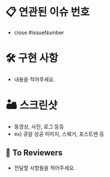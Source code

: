 # 📋 연관된 이슈 번호

- close #issueNumber

# 🛠 구현 사항

- 내용을 적어주세요.

# 🏜 스크린샷

 - 동영상, 사진, 로그 등등
 - ex) 큐알 성공 이미지, 스웨거, 포스트맨 등

## 💬 To Reviewers

- 전달할 사항들을 적어주세요.


